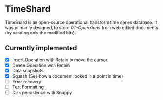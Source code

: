 # TimeShard
TimeShard is an open-source operational transform time series database. It was primarily designed, to store *OT-Operations* from web edited documents (by sending only the modified bits).

## Currently implemented
- [x] Insert Operation with Retain to move the cursor.
- [x] Delete Operation with Retain
- [x] Data snapshots
- [x] Squash (See how a document looked in a point in time)
- [ ] Error recovery
- [ ] Text Formatting
- [ ] Disk persistence with Snappy